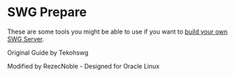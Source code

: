 # SWG Prepare

These are some tools you might be able to use if you want to [build your own SWG Server](https://tekaohswg.github.io/new.html).

Original Guide by Tekohswg

Modified by RezecNoble - Designed for Oracle Linux